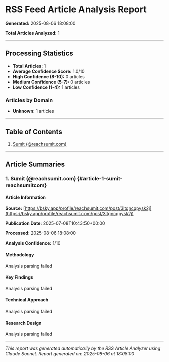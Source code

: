 # RSS Feed Article Analysis Report

**Generated:** 2025-08-06 18:08:00

**Total Articles Analyzed:** 1

---

## Processing Statistics

- **Total Articles:** 1
- **Average Confidence Score:** 1.0/10
- **High Confidence (8-10):** 0 articles
- **Medium Confidence (5-7):** 0 articles
- **Low Confidence (1-4):** 1 articles

### Articles by Domain

- **Unknown:** 1 articles

---

## Table of Contents

1. [Sumit (@reachsumit.com)](#article-1-sumit-reachsumitcom)

---

## Article Summaries

### 1. Sumit (@reachsumit.com) {#article-1-sumit-reachsumitcom}

#### Article Information

**Source:** [https://bsky.app/profile/reachsumit.com/post/3ltgncqpysk2j](https://bsky.app/profile/reachsumit.com/post/3ltgncqpysk2j)

**Publication Date:** 2025-07-08T10:43:50+00:00

**Processed:** 2025-08-06 18:08:00

**Analysis Confidence:** 1/10

#### Methodology

Analysis parsing failed

#### Key Findings

Analysis parsing failed

#### Technical Approach

Analysis parsing failed

#### Research Design

Analysis parsing failed


---

*This report was generated automatically by the RSS Article Analyzer using Claude Sonnet.*
*Report generated on: 2025-08-06 at 18:08:00*
